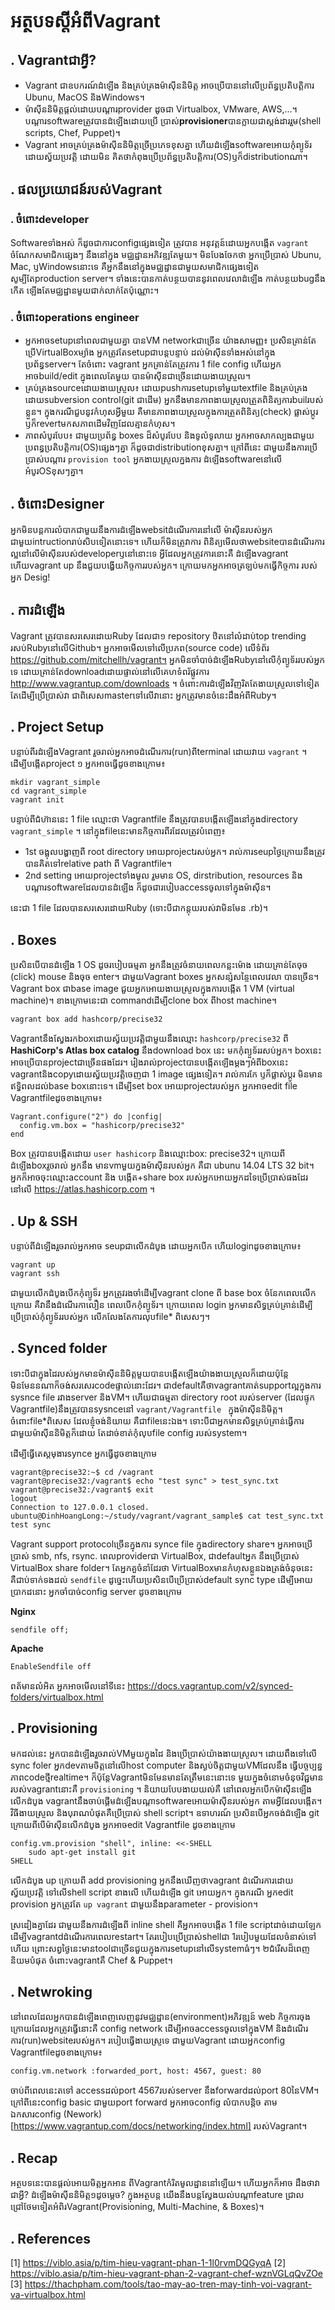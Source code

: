 អត្ថបទស្ដីអំពីVagrant
================

## . Vagrantជាអ្វី?

* Vagrant ជាឧបករណ៍ដំឡើង និងគ្រប់គ្រងម៉ាស៊ីននិមិត្ត
អាចប្រើបាននៅលើប្រព័ន្ធប្រតិបត្តិការ Ubunu, MacOS
និងWindows។
* ម៉ាស៊ីននិមិត្តផ្ដល់ដោយបណ្ដារprovider ដូចជា Virtualbox,
VMware, AWS,...។ បណ្ដារsoftwareត្រូវបានដំឡើងដោយប្រើ
ប្រាស់**provisioner**បានក្លាយជាស្តង់ដាររួម(shell scripts,
Chef, Puppet)។
* Vagrant​ អាចគ្រប់គ្រងម៉ាស៊ីននិមិត្តច្រើប្រភេទខុសគ្នា
ហើយដំឡើងsoftwareអោយកុំព្យូទ័រដោយស្វ័យប្រវត្តិ ដោយមិន
គិតថាកំពុងប្រើប្រព័ន្ធប្រតិបត្តិការ(OS)ឫក៏distributionណា។

## . ផលប្រយោជន៍របស់Vagrant

### . ចំពោះdeveloper

Softwareទាំងអស់ ក៏ដូចជាការconfigផ្សេងទៀត ត្រូវបាន
អនុវត្តន៍ដោយអ្នកបង្កើត `vagrant` ចំណែកសមាជិកផ្សេងៗ នឹងនៅក្នុង
មជ្ឈដ្ឋានអភិវឌ្ឍតែមួយ។ មិនបែងចែកថា អ្នកប្រើប្រាស់ Ubunu, Mac, ឫWindowsនោះទេ
គឺអ្នកនឹងនៅក្នុងមជ្ឈដ្ឋានជាមួយសមាជិកផ្សេងទៀត សូម្បីតែproduction server។
ទាំងនេះបានកាត់បន្ថយបាននូវពេលវេលាដំឡើង កាត់បន្ថយbugនឹងកើត
ឡើងតែមជ្ឈដ្ឋានមួយជាក់លាក់តែប៉ុណ្ណោះ។ 

### . ចំពោះoperations engineer

- អ្នកអាចsetupនៅពេលជាមួយគ្នា បានVM networkជាច្រើន យ៉ាងសាមញ្ញ៖
ប្រសិនគ្រាន់តែប្រើVirtualBoxម្យ៉ាង អ្នកត្រូវតែsetupជាបន្តបន្ទាប់
ដល់ម៉ាស៊ីនទាំងអស់នៅក្នុងប្រព័ន្ធserver។ តែចំពោះ vagrant
អ្នកគ្រាន់តែត្រូវការ 1 file config ហើយអ្នកអាចbuild/edit
ក្នុងពេលតែមួយ បានម៉ាស៊ីនជាច្រើនដោយងាយស្រួល។
- គ្រប់គ្រងsourceដោយងាយស្រួល៖ ដោយpushការsetupទៅមួយtextfile
និងគ្រប់គ្រងដោយsubversion control​(git ជាដើម) 
អ្នកនឹងមានភាពងាយស្រួលត្រួតពិនិត្យការbuilរបស់ខ្លួន។ 
ក្នុងករណីជួបនូវកំហុសអ្វីមួយ គឺមានភាពងាយស្រួលក្នុងការត្រួតពិនិត្យ(check)
ផ្លាស់ប្ដូរ ឫក៏revertមកសភាពដើមវិញដែលគ្មានកំហុស។
- ភាពសំបូរបែប​៖  ជាមួយប្រព័ន្ធ boxes ដ៏សំបូរបែប និងទូលំទូលាយ
អ្នកអាចសាកល្បងជាមួយប្រពន្ធប្រតិបត្តិការ(OS)ផ្សេងៗគ្នា ក៏ដូចជាdistributionខុសគ្នា។
ក្រៅពីនេះ ជាមួយនឹងការប្រើប្រាស់បណ្ដារ `provision tool` អ្នកងាយស្រួលក្នងការ
ដំឡើងsoftwareនៅលើអំបូរOSខុសៗគ្នា។

## . ចំពោះDesigner

អ្នកមិនបន្តការលំបាកជាមួយនឹងការដំឡើងwebsitដំណើរការនៅលើ
ម៉ាស៊ីនរបស់អ្នក ជាមួយintructionរាប់សិបទៀតនោះទេ។ ហើយក៏មិនត្រូវាការ
ពិនិត្យមើលថាwebsiteបានដំណើរការល្អនៅលើម៉ាស៊ីនរបស់developerឫនៅនោះទេ
អ្វីដែលអ្នកត្រូវការនោះគឺ ដំឡើងvagrant ហើយvagrant up
នឹងជួយបង្ហើយកិច្ចការរបស់អ្នក។ ក្រោយមកអ្នកអាចត្រឡប់មកធ្វើកិច្ចការ
របស់អ្នក Desig!

## . ការដំឡើង

Vagrant ត្រូវបានសរសេរដោយRuby ដែលជា១ repository ឋិតនៅលំដាប់top trending រសប់RubyនៅលើGithub។ អ្នកអាចមើលទៅលើប្រភព(source code)
លើទំព័រ  https://github.com/mitchellh/vagrant។ អ្នកមិនចាំបាច់ដំឡើងRubyនៅលើកុំព្យូទ័ររបស់អ្នកទេ ដោយគ្រាន់តែdownloadដោយផ្ទាល់នៅលើគេហទំពរ័ផ្លូវការ
http://www.vagrantup.com/downloads ។ ចំពោះការដំឡើងវិញរិតតែងាយស្រួលទៅទៀត តែដើម្បីប្រើប្រាស់វា ជាពិសេសmasterទៅលើវានោះ អ្នកត្រូវមានចំនេះដឹងអំពីRuby។

## . Project Setup

បន្ទាប់ពីរដំឡើងVagrant រួចរាល់អ្នកអាចដំណើរការ(run)ពីterminal ដោយវាយ `vagrant` ។ ដើម្បីបង្កើតproject ១ អ្នកអាចធ្វើដូចខាងក្រោម៖
```
mkdir vagrant_simple
cd vagrant_simple
vagrant init
```

បន្ទាប់ពីជំហ៊ាននេះ 1 file ឈ្មោះថា Vagrantfile នឹងត្រូវបានបង្កើតឡើងនៅក្នុងdirectory `vagrant_simple` ។ នៅក្នុងfileនេះមានកិច្ចការពីរដែលត្រូវបំពេញ៖ 
  * 1st ចង្អុលបង្ហាញពី root directory អោយprojectរសប់អ្នក។ រាល់ការseupថ្ងៃក្រោយនឹងត្រូវបានគិតទៅrelative path ពី Vagrantfile។
  * 2nd setting អោយprojectទាំងមូល រួមមាន OS, dirstribution, resources និងបណ្ដារsoftwareដែលបានដំឡើង ក៏ដូចជារបៀបaccessចូលទៅក្នុងម៉ាស៊ីន។

នេះជា 1 file ដែលបានសរសេរដោយRuby (ទោះបីជាកន្តុយរបស់វាមិនមែន .rb)។

## . Boxes

ប្រសិនបើបានដំឡើង 1 OS ដូចរបៀបធម្មតា អ្នកនឹងត្រូវចំនាយពេលកន្លះម៉ោង ដោយគ្រាន់តែចុច (click) mouse និងចុច enter។ ជាមួយVagrant boxes អ្នកសន្សំសន្ចៃពេលវេលា
បានច្រើន។ Vagrant box ជាbase image ជួយអ្នកអោយងាយស្រួលក្នុងការបង្កើត 1 VM (virtual machine)។ ខាងក្រោមនេះជា commandដើម្បីclone box ពីhost machine។
```
vagrant box add hashcorp/precise32
```

Vagrantនឹងស្វែងរកboxដោយស្វ័យប្រវត្តិជាមួយនឹងឈ្មោះ `hashcorp/precise32` ពី  **HashiCorp's Atlas box catalog** នឹងdownload box នេះ
មកកុំព្យួទ័ររសប់អ្នក។ box​នេះអាចប្រើបានprojectជាច្រើនផងដែរ។ រៀងរាល់projectបានបង្កើតឡើងម្ដងៗអំពីboxនេះ vagrantនិងcopyដោយស្វ័យប្រវត្តិចេញជា​ 1 image
ផ្សេងទៀត។ រាល់ការកែ ឫក៏ផ្លាស់ប្ដូរ មិនមានឥទ្ធិពលដល់base boxនោះទេ។ ដើម្បីset box អោយprojectរបស់អ្នក អ្នកអាចedit file Vagrantfileដូចខាងក្រោម៖
```
Vagrant.configure("2") do |config|
  config.vm.box = "hashicorp/precise32"
end
```

Box ត្រូវបានបង្កើតដោយ `user hashicorp` និងឈ្មោះbox: precise32។ ក្រោយពីដំឡើងboxរួចរាល់ អ្នកនឹង
មានvmមួយក្នងម៉ាស៊ីនរបស់អ្នក គឺជា ubunu 14.04 LTS 32 bit។ អ្នកក៏អាចចុះឈ្មោះaccount និង បង្កើត+share​ box របស់អ្នកអោយអ្នកដទៃប្រើប្រាស់ផងដែរនៅលើ 
https://atlas.hashicorp.com ។ 

## . Up & SSH

បន្ទាប់ពីដំឡើងរួចរាល់អ្នកអាច seupជាលើកដំបូង ដោយអ្នកបើក ហើយloginដូចខាងក្រោម៖
```
vagrant up
vagrant ssh
```

ជាមួយលើកដំបូងបើកកុំព្យូទ៏រ អ្នកត្រូវរងចាំដើម្បីvagrant clone ពី​ base box ចំនែកពេលលើកក្រោយ គឺវានឹងដំណើរកាលឿន ពេលបើកកុំព្យូទ័រ។ ក្រោយពេល login អ្នកមានសិទ្ធគ្រប់គ្រាន់ដើម្បី
ប្រើប្រាស់កុំព្យូទ័ររបស់អ្នក លើកលែងតែការលុបfile* ពិសេសៗ។

## . Synced folder

ទោះបីជាក្នុងដៃរបស់អ្នកមានម៉ាស៊ីននិមិត្តមួយបានបង្កើតឡើងយ៉ាងងាយស្រួលក៏ដោយ​ ប៉ុន្តែមិនមែននណាក៏ចង់សរសេរcodeផ្ទាល់នោះដែរ។ ជាdefaultគឺថាvagrantគាត់supportល្អក្នុងការ
sysnce​ file រវាងserver និងVM។ ហើយជាធម្មតា directory root របស់server (ដែលផ្ទុក Vagrantfile)នឹងត្រូវបានsysnceនៅ `vagrant/Vagrantfile	` ក្នុងម៉ាស៊ីននិមិត្ត។
ចំពោះfile*ពិសេស ដែលខ្ញុំចង់និយាយ គឺជាfileនេះឯង។ ទោះបីជាអ្នកមានសិទ្ធគ្រប់គ្រាន់ធ្វើការជាមួយម៉ាស៊ីននិមិត្តក៏ដោយ តែដាច់ខាត់កុំលុបfile config របស់system។

ដើម្បីធ្វើតេស្តមុងារsynce អ្នកធ្វើដូចខាងក្រោម
```
vagrant@precise32:~$ cd /vagrant
vagrant@precise32:/vagrant$ echo "test sync" > test_sync.txt
vagrant@precise32:/vagrant$ exit
logout
Connection to 127.0.0.1 closed.
ubuntu@DinhHoangLong:~/study/vagrant/vagrant_sample$ cat test_sync.txt
test sync
```

Vagrant support protocolច្រើនក្នុងការ synce file ក្នុងdirectory share។ អ្នកអាចប្រើប្រាស់ smb, nfs, rsync. ពេលproviderជា VirtualBox, ជាdefaultអ្នក
នឹងប្រើប្រាស់ VirtualBox share folder។ តែអ្នកគួចំនាំដែរថា VirtualBoxមានកំហុសខ្លួនឯងត្រង់ចំនុចនេះ គឺជាប់ទាក់ទងដល់ `sendfile` ដូច្នេះហើយប្រសិនបើប្រើប្រាស់default
sync type ដើម្បីអោយប្រាកដនោះ អ្នកចាំបាច់config server ដូចខាងក្រោម

**Nginx**
```
sendfile off;
```

**Apache**
```
EnableSendfile off
```

ពត័មានលំអិត អ្នកអាចមើលនៅទីនេះ https://docs.vagrantup.com/v2/synced-folders/virtualbox.html

## . Provisioning

មកដល់នេះ អ្នកបានដំឡើងរួចរាល់VMមួយក្នុងដៃ និងប្រើប្រាស់យ៉ាងងាយស្រួល។ ដោយពឹងទៅលើ sync foler អ្នកdevតាមចិត្តនៅលើhost computer និងស្ងប់ចិត្តជាមួយVMដែលនឹង
ធ្វើបច្ចប្បន្នភាពcodeថ្មីrealtime។ ក៏ប៉ុន្តែVagrantមិនមែនមានតែត្រឹមនេះនោះទេ មួយក្នុងចំនោមចំនុចវិជ្ជមានរបស់vagrantនោះគឺ `provisioning` ។ និយាយបែបងាយយល់គឺ
នៅពេលអ្នកបើកម៉ាស៊ីនឡើងលើកដំបូង vagrantនឹងចាប់ផ្ដើមដំឡើងបណ្ដាsoftwareអោយម៉ាស៊ីនរបស់អ្នក តាមអ្វីដែលបង្កើត។ វិធីងាយស្រួល និងបុរាណបំផុតគឺប្រើប្រាស់ shell script។
ឧទាហរណ៍ ប្រសិនបើអ្នកចង់ដំឡើង git ក្រោយពីបើម៉ាស៊ីនលើកដំបូង អ្នកអាចedit Vagrantfile ដូចខាងក្រោម
```
config.vm.provision "shell", inline: <<-SHELL
    sudo apt-get install git
SHELL
```

លើកដំបូង up ក្រោយពី add provisioning អ្នកនឹងឃើញថាvagrant ដំណើរការដោយស្វ័យប្រវត្តិ ទៅលើshell script ខាងលើ ហើយដំឡើង git អោយអ្នក។ ក្នុងករណី
អ្នកedit provision អ្នកត្រូវតែ​ `up​ vagrant` ជាមួយនឹងparameter - provision។

ស្រដៀងគ្នាដែរ ជាមួយនឹងការដំឡើងពី inline shell គឺអ្នកអាចបង្កើត 1 file scriptដាច់ដោយឡែក ដើម្បីvagrantdដំណើរការពេលrestart។ តែរបៀបប្រើប្រាស់shellជា 
1​របៀបមួយដែលចំនាស់ទៅហើយ ព្រោះសព្វថ្ងៃនេះមានtoolជាច្រើនជួយក្នុងការsetupនៅលើsystemធំៗ។ ២ជំរើសដ៏ពេញនិយមបំផុត ចំពោះvagrantគឺ Chef & Puppet។ 

## . Netwroking

នៅពេលដែលអ្នកបានដំឡើងពេញលេញនូវមជ្ឈដ្ឋាន(environment)អភិវឌ្ឍន៍ web កិច្ចការចុងក្រោយដែលអ្នកត្រូវធ្វើនោះគឺ config network ដើម្បីអាចaccessចូលទៅក្នុងVM
និងដំណើរការ(run)websiteរបស់អ្នក។ របៀបធ្វើងាយស្រួទេ ជាមួយVagrant ដោយអ្នកconfig Vagrantfileដូចខាងក្រោម៖
```
config.vm.network :forwarded_port, host: 4567, guest: 80
```

ចាប់ពីពេលនេះតទៅ accessដល់port 4567របស់server នឹងforwardដល់port 80នៃVM។ ក្រៅពីនេះ​config basic ជាមួយport​​ forward អ្នកអាចconfig លំបាកបន្តិច
តាមឯកសារconfig (Nework)[https://www.vagrantup.com/docs/networking/index.html] របស់Vagrant។
 
## . Recap

អត្ថបទនេះបានផ្ដល់អោយមិត្តអ្នកអាន ពីVagrantកំរិតមូលដ្ឋាននៅឡើយ។ ហើយអ្នកក៏អាច ដឹងថាវាជាអ្វី? ដំឡើងម៉ាស៊ីននិមិត្ត១ដូចម្ដេច? ក្នុងអត្ថបន្ត យើងនឹងបន្តស្វែងយល់បណ្ដាfeature
ជ្រាលជ្រៅថែមទៀតអំពិរVagrant​(Provisioning, Multi-Machine, & Boxes)។














## . References

[1] https://viblo.asia/p/tim-hieu-vagrant-phan-1-1l0rvmDQGyqA
[2] https://viblo.asia/p/tim-hieu-vagrant-phan-2-vagrant-chef-wznVGLqQvZOe
[3] https://thachpham.com/tools/tao-may-ao-tren-may-tinh-voi-vagrant-va-virtualbox.html
